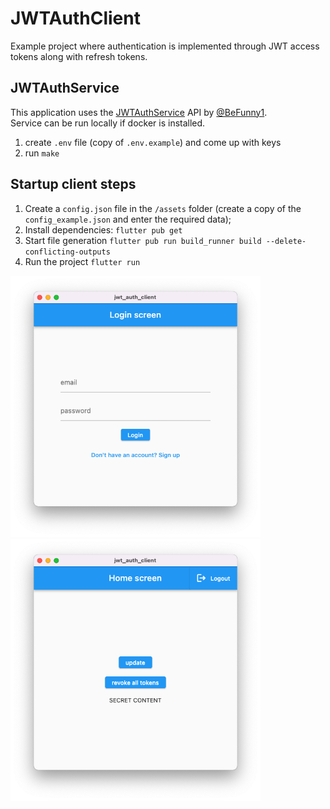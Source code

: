 # JWTAuthClient

Example project where authentication is implemented through JWT access tokens along with refresh tokens.  

## JWTAuthService

This application uses the [JWTAuthService](https://github.com/BeFunny1/JWT_Auth-Serivce) API by [@BeFunny1](https://github.com/BeFunny1).  
Service can be run locally if docker is installed.

1. create `.env` file (copy of `.env.example`) and come up with keys
2. run `make`

## Startup client steps  

1. Create a `config.json` file in the `/assets` folder (create a copy of the `config_example.json` and enter the required data);
2. Install dependencies: `flutter pub get`
3. Start file generation `flutter pub run build_runner build --delete-conflicting-outputs`
4. Run the project `flutter run`

<img src="screenshots/login_screen.png" alt="login screen" width="400"/>
<img src="screenshots/home_screen.png" alt="login screen" width="400"/>
